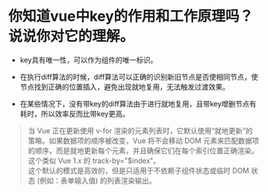 # 你知道vue中key的作用和工作原理吗？说说你对它的理解。

- key具有唯一性，可以作为组件的唯一标识。

- 在执行diff算法的时候，diff算法可以正确的识别新旧节点是否使相同节点，使节点找到正确的位置插入，避免出现就地复用，无法触发过渡效果。

- 在某些情况下，没有带key的diff算法由于进行就地复用，且带key增删节点有耗时，所以效率反而比带key更高。

> 当 Vue 正在更新使用 v-for 渲染的元素列表时，它默认使用“就地更新”的策略。如果数据项的顺序被改变，Vue 将不会移动 DOM 元素来匹配数据项的顺序，而是就地更新每个元素，并且确保它们在每个索引位置正确渲染。这个类似 Vue 1.x 的 track-by="$index"。  
这个默认的模式是高效的，但是只适用于不依赖子组件状态或临时 DOM 状态 (例如：表单输入值) 的列表渲染输出。